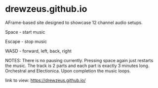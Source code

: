 # drewzeus.github.io
AFrame-based site designed to showcase 12 channel audio setups.

Space - start music

Escape - stop music

WASD - forward, left, back, right

NOTES:
There is no pausing currently. Pressing space again just restarts the music.
The track is 2 parts and each part is exactly 3 minutes long.  Orchestral and Electionica.
Upon completion the music loops.

link to view: https://drewzeus.github.io/

